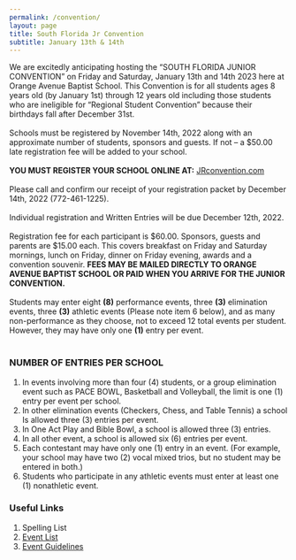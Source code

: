 ```yaml
---
permalink: /convention/
layout: page
title: South Florida Jr Convention
subtitle: January 13th & 14th
---
```

We are excitedly anticipating hosting the “SOUTH FLORIDA JUNIOR CONVENTION” on Friday and Saturday, January 13th and 14th 2023 here at Orange Avenue Baptist School. This Convention is for all students ages 8 years old (by January 1st) through 12 years old including those students who are ineligible for “Regional Student Convention” because their birthdays fall after December 31st.<br /><br />
Schools must be registered by November 14th, 2022 along with an approximate number of students, sponsors and guests. If not – a $50.00 late registration fee will be added to your school.<br /><br />
**YOU MUST REGISTER YOUR SCHOOL ONLINE AT:** [JRconvention.com](https://www.jrconvetnion.com) <br /><br />
Please call and confirm our receipt of your registration packet by December 14th, 2022 (772-461-1225).<br /><br />
Individual registration and Written Entries will be due December 12th, 2022.<br /><br />
Registration fee for each participant is $60.00. Sponsors, guests and parents are $15.00 each. This covers breakfast on Friday and Saturday mornings, lunch on Friday, dinner on Friday evening, awards and a convention souvenir. **FEES MAY BE MAILED DIRECTLY TO ORANGE AVENUE BAPTIST SCHOOL OR PAID WHEN YOU ARRIVE FOR THE JUNIOR CONVENTION.**<br /><br />
Students may enter eight **(8)** performance events, three **(3)** elimination events, three **(3)** athletic events (Please note item 6 below), and as many non-performance as they choose, not to exceed 12 total events per student. However, they may have only one **(1)** entry per event.<br /><br />

### NUMBER OF ENTRIES PER SCHOOL
1.	In events involving more than four (4) students, or a group elimination event such as PACE
BOWL, Basketball and Volleyball, the limit is one (1) entry per event per school.
2.	In other elimination events (Checkers, Chess, and Table Tennis) a school Is allowed three (3)
entries per event.
3.	In One Act Play and Bible Bowl, a school is allowed three (3) entries.
4.	In all other event, a school is allowed six (6) entries per event.
5.	Each contestant may have only one (1) entry in an event. (For example, your school may have
two (2) vocal mixed trios, but no student may be entered in both.)
6.	Students who participate in any athletic events must enter at least one (1) nonathletic event.

### Useful Links
1.  Spelling List
2.  [Event List](https://www.acestudentprograms.com/media/pageimg/CF13_EventsList-2022.pdf)
3.  [Event Guidelines](https://www.acestudentprograms.com/media/pageimg/CompleteISCGuidelines_11-01-21.pdf)